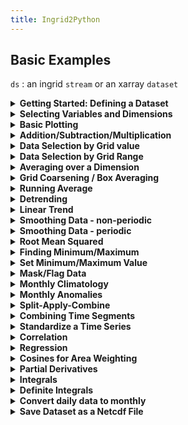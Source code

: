```yaml
---
title: Ingrid2Python
---
```


## Basic Examples

`ds` : an ingrid `stream` or an xarray `dataset`

<details> <summary><b>Getting Started: Defining a Dataset </b></summary> <p>  

[Ingrid on kage](http://kage.ldeo.columbia.edu:81/expert): 


```
%ingrid:

/ds {SOURCES .LOCAL .sst.mon.mean.nc
% Replace the time grid by an 'ingrid-friendly' (but not CF-compliant) time.
time /time (months since 1891-01-01) ordered 0.5 1 1565.5 NewEvenGRID replaceGRID
} def
ds
```

[Python in Jupyter Notebook]()

N.B., You could download the [latest COBE SSTs](ftp://ftp.cdc.noaa.gov/Datasets/COBE/sst.mon.mean.nc') and then open it directly: `xr.open_dataset('sst.mon.mean.nc')`

```
#python:

import xarray as xr
url = 'http://kage.ldeo.columbia.edu:81/SOURCES/.LOCAL/.sst.mon.mean.nc/.sst/dods'
ds = xr.open_dataset(url)
ds
```
N.B.:  A dataset/stream `ds` can contain multiple variables and grids. A dataarray/field, `da` (for example, ingrid syntax: `ds .sst` and python syntax `ds.sst`) contains a single variable. Most of the commands used in this page can be applied to both datasets and dataarrays. If commands are applied to a dataset, it is applied to all variables in that dataset.

</p> </details>

<details> <summary><b>Selecting Variables and Dimensions</b> </summary> <p>  
A dataset (stream) contains variables, grids, coordinates and metadata. These can be selected by similar methods for ingrid and python. Try selecting `.sst` and `.lon`

```
%ingrid:
ds .sst
```

```
#python:
ds.sst
```
</p> </details>

<details> <summary><b>Basic Plotting</b> </summary> <p>  
In ingrid, click on a plotting thumbnail
    
In python, we can use the built-in `xarray` quick-and-dirty plotting:
    
```
#python:
ds.sst[-1].plot()
```    
But it is nicer to have control over the size and aspect ratio, add titles, etc:

```
#python:
from matplotlib import pyplot as plt
fig = plt.figure(figsize=(8,4))
ds.sst[-1].plot()
plt.title('SSTs of the last month');
```
</p> </details>

<details> <summary><b>Addition/Subtraction/Multiplication</b> </summary> <p>  
In ingrid, compatible objects (streams, numbers) can be added together element by element

```
%ingrid:
ds .sst 273.15 add
```

In python, compatible objects (xarray datasets/dataarrays, numbers) can be added together

```
#python:
ds.sst + 273.15
```
</p> </details>

<details> <summary><b>Data Selection by Grid value</b> </summary> <p>  

```
%ingrid:
ds .sst time (Jan 1960) VALUE lat 20 VALUE
```

```
#python:
ds.sst.sel(time= '1960-01', lat=20, method='nearest').plot()
```
</p> </details>

<details> <summary><b>Data Selection by Grid Range</b> </summary> <p>  

```
%ingrid:
ds T (Jan 1982) (Dec 1995) RANGE lon 20 60 RANGE
```

```
#python:
ds.sel(time=slice('1982-01','1995-12'),lon=slice(20,60))
```
</p> </details>

<details> <summary><b>Averaging over a Dimension</b> </summary> <p>  

```
%ingrid:
ds [time] average
ds [lat lon] average
```

```
#python:
ds.mean('time')
ds.mean(['lat','lon'])

```
</p> </details>

<details> <summary><b>Grid Coarsening / Box Averaging</b> </summary> <p>  
<a id="Coarsening"/>
    
```
%ingrid:
ds lon 5 boxAverage time 12 boxAverage 
```
- In python we normally use `resample` for time sampling/averaging, but we can use `coarsen` on any grid.

- If the grid is not divisible by the number, use `boundary='trim'`.
    
```
#python:
ds.coarsen(lon=5).mean().coarsen(time=12,boundary='trim').mean()
```
    
For the time grid, here is a `resample` example - note the location of the time values for dsY0 vs. dsY
```
#python
url = 'http://kage.ldeo.columbia.edu:81/SOURCES/.LOCAL/.sst.mon.mean.nc/.sst/dods'
ds = xr.open_dataset(url).mean(['lon','lat']).sel(time=slice('2000','2021'))
dsY0 = ds.resample(time='Y').mean()
dsY = ds.resample(time='Y',label='left',loffset='6M').mean()
ds.sst.plot()
dsY.sst.plot()
dsY0.sst.plot()
```
</p> </details>

<details> <summary><b>Running Average</b> </summary> <p>  

```
%ingrid:
ds .sst time 3 runningAverage
```

```
#python:
ds.sst.rolling(time=3, center=True).mean()
```
</p> </details>

<details> <summary><b>Detrending</b></summary> <p>  

```
%ingrid:
ds .sst [time]detrend-bfl
```

```
#python:
dfit = ds.sst.polyfit('time', 1, skipna=True)
ds.sst - xr.polyval(coord=ds.time, coeffs=dfit.polyfit_coefficients)
```
</p> </details>

<details> <summary><b>Linear Trend</b></summary> <p>  

```
%ingrid:
ds .sst dup [time]detrend-bfl sub dup time last VALUE exch T first VALUE sub
```

```
#python:
dfit = ds.sst.polyfit('time', 1, skipna=True)
ds['linear_fit'] = xr.polyval(coord=ds.time, coeffs=dfit.polyfit_coefficients)
ds['trend'] = (ds.linear_fit[-1] - ds.linear_fit[0])
```
</p> </details>

<details> <summary><b>Smoothing Data - non-periodic</b></summary> <p>  

```
%ingrid:
ds .sst [time] 1 SM121
```

```
#python:
ds.sst.pad(time=1,mode='symmetric').rolling(time=3, center=True).mean().dropna('time')
```
</p> </details>

<details> <summary><b>Smoothing Data - periodic</b></summary> <p>  

```
%ingrid:
ds .sst [time] 1 SM121
```

```
#python:
ds.sst.pad(time=1, mode='wrap').rolling(time=3, center=True).mean().dropna('time')
```
</p> </details>

<details> <summary><b>Root Mean Squared</b></summary> <p>  

```
%ingrid:
ds .sst [time]rmsover
% or, removing the mean first:
ds .sst [time]rmsaover
```

```
#python:
ds.sst.std('time')
# or, removing the mean first:
(ds - ds.mean('time')).sst.std('time')
```
</p> </details>

<details> <summary><b>Finding Minimum/Maximum</b></summary> <p>  

```
%ingrid:
ds .sst [lon lat] maxover
ds .sst [time] minover
```

```
#python:
ds.sst.max(['lon','lat'])
ds.sst.min('time')
```
</p> </details>

<details> <summary><b>Set Minimum/Maximum Value</b></summary> <p>  

```
%ingrid:
ds .sst 0 max 28 min
```

```
#python:
ds.sst.clip(min=0,max=28) 
```

</p> </details>

<details> <summary><b>Mask/Flag Data</b></summary> <p>  

- Masking:

```
%ingrid:
ds .sst 10.0 maskgt
```

```
#python:
ds.sst.where(ds.sst<10)
```

- Flagging:

```
%ingrid:
ds .sst 10.0 flaglt
```

```
#python:
ds.sst.where(ds.sst>10,1.0).where(ds.sst<=10,0.0)
```
</p> </details>

<details> <summary><b>Monthly Climatology</b></summary> <p>  

```
%ingrid:
% time must be called `T`
ds .sst 
time (Jan 1950) (Dec 2019) RANGE
time /T renameGRID yearly-climatology
```

```
#python:
ds.sst.sel(time=slice('1950-01','2019-12')).groupby('time.month').mean()
```
</p> </details>

<details> <summary><b>Monthly Anomalies</b></summary> <p>  

```
%ingrid:
ds .sst 
time (Jan 1950) (Dec 2019) RANGE
time /T renameGRID yearly-anomalies
```

```
#python:
dss = ds.sel(time=slice('1950-01','2019-12'))
dss.sst.groupby('time.month') - dss.sst.groupby('time.month').mean()
```
</p> </details>


<details> <summary><b>Split-Apply-Combine</b></summary> <p>  

```
%ingrid:

ds .sst time 12 splitstreamgrid 
time (Dec) (Jan) (Feb) (Mar) (Apr) VALUES 
[time]average   
```

```
#python:

def is_amj(month):                     # define a function to select the desired months
    return (month >= 12) | (month <= 4)

ds.sst.sel(time=is_amj(ds.sst['time.month'])).groupby('time.year').mean()
```
</p> </details>

<details> <summary><b>Combining Time Segments</b></summary> <p>  

```
%ingrid:
ds .sst time /T renameGRID
  T (Jan 1949) (Dec 1958) RANGE
  yearly-anomalies
ds .sst time /T renameGRID
   T (Jan 1959) (Dec 1978) RANGE
   yearly-anomalies appendstream
ds .sst time /T renameGRID
   T (Jan 1979) (Dec 2001) RANGE
   yearly-anomalies appendstream
```

```
#python:
ds1 = ds.sst.sel(time=slice('1949-01','1958-12'))
ds2 = ds.sst.sel(time=slice('1959-01','1978-12'))
ds3 = ds.sst.sel(time=slice('1979-01','2001-12'))
xr.concat([ds1,ds2,ds3],dim='time')
```
</p> </details>

<details> <summary><b>Standardize a Time Series </b></summary> <p>  

```
%ingrid:
ds .sst 
[time]standardize
```

```
#python:
ds.sst/ds.sst.std('time')
```
</p> </details>

<details> <summary><b>Correlation</b></summary> <p>  

```
%ingrid:
ds .sst time /T renameGRID
  T (Jan 1949) (Dec 2001) RANGE
  yearly-anomalies
dup lon 190 240 RANGE lat -5 5 RANGE [lon lat]average
   [T]correlate
```

```
#python:
dsg = ds.sst.sel(time=slice('1949-01','2001-12')).groupby('time.month')
ds_anom = dsg - dsg.mean()
ds_nino34 = ds_anom.sortby('lat').sel(lon=slice(190,240),lat=slice(-5,5)).mean(['lon','lat'])
xr.corr(ds_anom,ds_nino34,'time')
```
</p> </details>

<details> <summary><b>Regression</b></summary> <p>  

```
%ingrid:
ds .sst time /T renameGRID
  T (Jan 1949) (Dec 2001) RANGE
  yearly-anomalies
dup lon 190 240 RANGE lat -5 5 RANGE [lon lat]average
   [T]standardize
mul [T]average
```

```
#python:
dsg = ds.sst.sel(time=slice('1949-01','2001-12')).groupby('time.month')
ds_anom = (dsg - dsg.mean()).drop('month')
ds_nino34 = ds_anom.sortby('lat').sel(lon=slice(190,240),lat=slice(-5,5)).mean(['lon','lat'])
(ds_anom * ds_nino34/ds_nino34.std('time')).mean('time')
```
</p> </details>

<details> <summary><b>Cosines for Area Weighting </b></summary> <p>  

```
%ingrid:
ds lat cosd
```

```
#python:
coslat = np.cos(np.deg2rad(ds.lat))
```

So we can use this to compute area weighted averages:

```
%ingrid:
ds .sst {lat cosd}[lon lat]weighted-average
```

```
#python:
weights = np.cos(np.deg2rad(ds.lat))
ds.sst.weighted(weights).mean(('lon', 'lat'))
```
</p> </details>

<details> <summary><b>Partial Derivatives</b></summary> <p>  
We prefer to use the `xgcm` package to properly keep track of the grid metrics, but here we use xarray's `differentiate` method since it is similar to ingrid's `partial` method.


```
%ingrid:
ds .sst  a:
    lat partial
    lat :a: .lat REGRID
    :a
  110000. div
```

```
#python:
ds.sst.differentiate('lat')/110000.

```
</p> </details>

<details> <summary><b>Integrals </b></summary> <p>  

```
%ingrid:
ds .sst   a:
    lon integral
    lon :a: .lon REGRID
    :a 
```

```
#python:
ds.sst.cumsum('lon')
```
</p> </details>

<details> <summary><b>Definite Integrals </b></summary> <p>  

```
%ingrid:
ds .sst [lat]average
lon 10 40 definite-integral
```

```
#python:
ds.sst.mean('lat').sel(lon=slice(10,40)).integrate('lon')
```
</p> </details>

<details> <summary><b>Convert daily data to monthly </b></summary> <p>  

```
%ingrid:
SOURCES .LOCAL .tas_day_CESM2_amip_20100101-20150101.nc .tas
time /T renameGRID
monthlyAverage
```

```
#python:    
import xarray as xr

url='http://kage.ldeo.columbia.edu:81/expert/SOURCES/.LOCAL/.tas_day_CESM2_amip_20100101-20150101.nc/.tas/dods'
ds=xr.open_dataset(url,decode_times=True)
ds = tas.sel(time = slice('2010-01-01','2014-12-31'))
ds_monthly = ds.resample(time='1M',label='left',loffset='15D').mean()
```
</p> </details>
    
<details> <summary><b>Save Dataset as a Netcdf File</b></summary> <p>  

```
%ingrid:
SOURCES .LOCAL .tas_day_CESM2_amip_20100101-20150101.nc .tas
time /T renameGRID
monthlyAverage
(tas.mon.mean.nc)writeCDF
```
N.B., `xarray` saves our usual dataset with a time grid that `ingrid` (and `ncview`, etc) will not be able to parse. If you just want to read it back using xr.open_dataset(), that is fine. Otherwise the time grid and the default `encoding` of the netcdf file needs to be changed.
    
```
#python:    
import xarray as xr

url='http://kage.ldeo.columbia.edu:81/expert/SOURCES/.LOCAL/.tas_day_CESM2_amip_20100101-20150101.nc/.tas/dods'
ds=xr.open_dataset(url,decode_times=True)
ds_monthly = ds.resample(time='1M',label='left',loffset='15D').mean()
ds_monthly.to_netcdf('tas.mon.mean.nc')
```
</p> </details>


